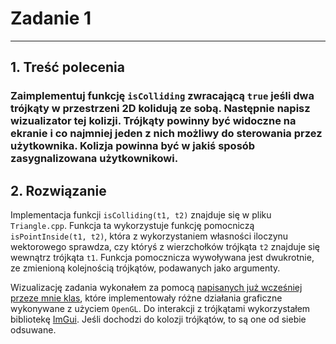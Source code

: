 # Zadanie 1
---
## 1. Treść polecenia
### Zaimplementuj funkcję `isColliding` zwracającą `true` jeśli dwa trójkąty w przestrzeni 2D kolidują ze sobą. Następnie napisz wizualizator tej kolizji. Trójkąty powinny być widoczne na ekranie i co najmniej jeden z nich możliwy do sterowania przez użytkownika. Kolizja powinna być w jakiś sposób zasygnalizowana użytkownikowi.

## 2. Rozwiązanie
Implementacja funkcji `isColliding(t1, t2)` znajduje się w pliku `Triangle.cpp`. Funkcja ta wykorzystuje funkcję pomocniczą `isPointInside(t1, t2)`, która z wykorzystaniem własności iloczynu wektorowego sprawdza, czy któryś z wierzchołków trójkąta `t2` znajduje się wewnątrz trójkąta `t1`. Funkcja pomocznicza wywoływana jest dwukrotnie, ze zmienioną kolejnością trójkątów, podawanych jako argumenty.

Wizualizację zadania wykonałem za pomocą [napisanych już wcześniej przeze mnie klas](https://github.com/apetor56/Knights-Tour), które implementowały różne działania graficzne wykonywane z użyciem `OpenGL`. Do interakcji z trójkątami wykorzystałem bibliotekę [ImGui](https://github.com/ocornut/imgui). Jeśli dochodzi do kolozji trójkątów, to są one od siebie odsuwane.
